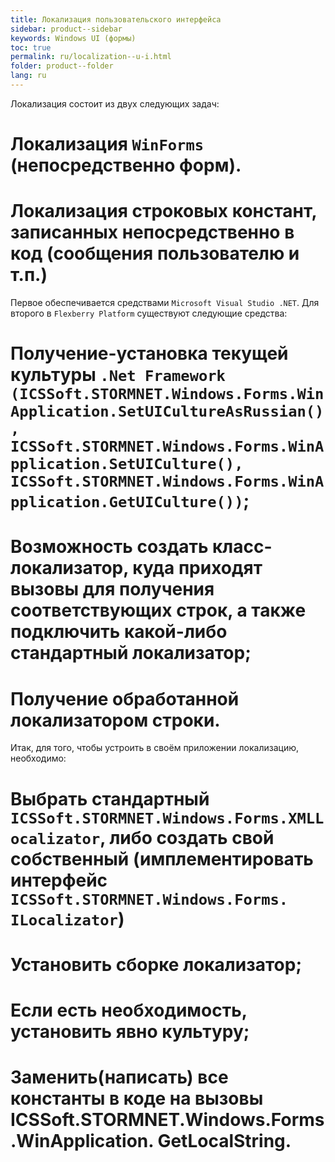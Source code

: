 ```yaml
---
title: Локализация пользовательского интерфейса
sidebar: product--sidebar
keywords: Windows UI (формы)
toc: true
permalink: ru/localization--u-i.html
folder: product--folder
lang: ru
---
```


Локализация состоит из двух следующих задач:
# Локализация `WinForms` (непосредственно форм).
# Локализация строковых констант, записанных непосредственно в код (сообщения пользователю и т.п.)

Первое обеспечивается средствами `Microsoft Visual Studio .NET`.
Для второго в `Flexberry Platform` существуют следующие средства:
# Получение-установка текущей культуры `.Net Framework (ICSSoft.STORMNET.Windows.Forms.WinApplication.SetUICultureAsRussian(), ICSSoft.STORMNET.Windows.Forms.WinApplication.SetUICulture(), ICSSoft.STORMNET.Windows.Forms.WinApplication.GetUICulture())`;
# Возможность создать класс-локализатор, куда приходят вызовы для получения соответствующих строк, а также подключить какой-либо стандартный локализатор;
# Получение обработанной локализатором строки.

Итак, для того, чтобы устроить в своём приложении локализацию, необходимо:
# Выбрать  стандартный `ICSSoft.STORMNET.Windows.Forms.XMLLocalizator`, либо создать свой собственный (имплементировать интерфейс `ICSSoft.STORMNET.Windows.Forms. ILocalizator`)
# Установить сборке локализатор;
# Если есть необходимость, установить явно культуру;
# Заменить(написать) все константы в коде на вызовы ICSSoft.STORMNET.Windows.Forms.WinApplication. GetLocalString.

